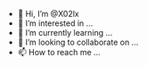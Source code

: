 - 👋 Hi, I’m @X02lx
- 👀 I’m interested in ...
- 🌱 I’m currently learning ...
- 💞️ I’m looking to collaborate on ...
- 📫 How to reach me ...

<!---
X02lx/X02lx is a ✨ special ✨ repository because its `README.md` (this file) appears on your GitHub profile.
You can click the Preview link to take a look at your changes.
--->
